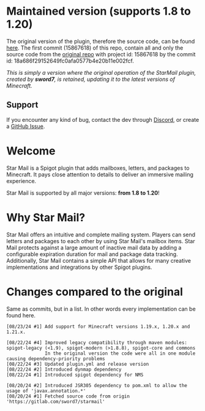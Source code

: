 # Maintained version (supports 1.8 to 1.20)
The original version of the plugin, therefore the source code, can be found [here](https://gitlab.com/sword7/starmail).
The first commit (15867618) of this repo, contain all and only the source code from the [original repo](https://gitlab.com/sword7/starmail) with project id: 15867618 by the commit id: 18a686f29152649fc0afa0577b4e20b11e002fcf.

*This is simply a version where the original operation of the StarMail plugin, created by **sword7**, is retained, updating it to the latest versions of Minecraft.*

## Support
If you encounter any kind of bug, contact the dev through [Discord](https://discordapp.com/invite/TODO_DISCORD), or  create a [GitHub Issue](https://github.com/SadShrimpyy/StarMail/issues).

# Welcome
Star Mail is a Spigot plugin that adds mailboxes, letters, and packages to Minecraft. It pays close attention to details to deliver an immersive mailing experience.

Star Mail is supported by all major versions: **from 1.8 to 1.20**!

# Why Star Mail?
Star Mail offers an intuitive and complete mailing system. Players can send letters and packages to each other by using Star Mail's mailbox items. Star Mail protects against a large amount of inactive mail data by adding a configurable expiration duration for mail and package data tracking.
Additionally, Star Mail contains a simple API that allows for many creative implementations and integrations by other Spigot plugins.

# Changes compared to the original
Same as commits, but in a list. In other words every implementation can be found here.
```
[08/23/24 #1] Add support for Minecraft versions 1.19.x, 1.20.x and 1.21.x.

[08/22/24 #4] Improved legacy compatibility through maven modules: spigot-legacy (<1.9), spigot-modern (>1.8.8), spigot-core and commons
              In the original version the code were all in one module causing dependency-priority problems
[08/22/24 #3] Updated plugin.yml and release version
[08/22/24 #2] Introduced dynmap dependency
[08/22/24 #1] Introduced spigot dependency for NMS
 
[08/20/24 #2] Introduced JSR305 dependency to pom.xml to allow the usage of 'javax.annotation.*'
[08/20/24 #1] Fetched source code from origin 'https://gitlab.com/sword7/starmail'
```